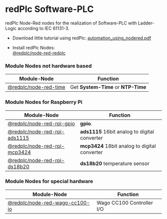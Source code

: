 # redPlc Software-PLC

redPlc Node-Red nodes for the realization of Software-PLC with Ladder-Logic according to IEC 61131-3.

- Download little tutorial using redPlc:
[automation_using_nodered.pdf](https://github.com/redplc/redplc/raw/main/automation_using_nodered.pdf)

- Install redPlc Nodes:<br>
[@redplc/node-red-redplc](https://www.npmjs.com/package/@redplc/node-red-redplc/)

### Module Nodes not hardware based 

|Module-Node|Function|
|---|---|
|[@redplc/node-red-time](https://www.npmjs.com/package/@redplc/node-red-time)| Get **System-Time** or **NTP-Time**|

### Module Nodes for Raspberry Pi 

|Module-Node|Function|
|---|---|
|[@redplc/node-red-rpi-gpio](https://www.npmjs.com/package/@redplc/node-red-rpi-gpio)|**gpio**.|
|[@redplc/node-red-rpi-ads1115](https://www.npmjs.com/package/@redplc/node-red-rpi-ads1115)|**ads1115** 16bit analog to digital converter|
|[@redplc/node-red-rpi-mcp3424](https://www.npmjs.com/package/@redplc/node-red-rpi-mcp3424)|**mcp3424** 18bit analog to digital converter|
|[@redplc/node-red-rpi-ds18b20](https://www.npmjs.com/package/@redplc/node-red-rpi-ds18b20) |**ds18b20** temperature sensor|

### Module Nodes for special hardware 
|Module-Node|Function|
|---|---|
|[@redplc/node-red-wago-cc100-io](https://www.npmjs.com/package/@redplc/node-red-wago-cc100-io)|Wago CC100 Controller I/O|

